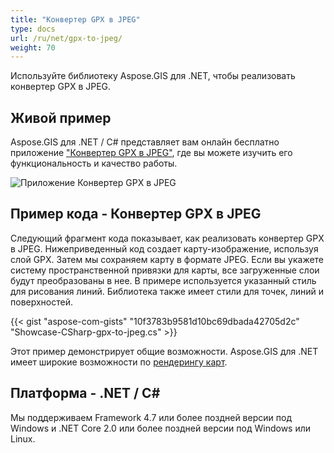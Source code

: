 ```yaml
---
title: "Конвертер GPX в JPEG"
type: docs
url: /ru/net/gpx-to-jpeg/
weight: 70
---
```


Используйте библиотеку Aspose.GIS для .NET, чтобы реализовать конвертер GPX в JPEG.

## **Живой пример**

Aspose.GIS для .NET / C# представляет вам онлайн бесплатно приложение ["Конвертер GPX в JPEG"](https://products.aspose.app/gis/viewer/gpx-to-jpeg), где вы можете изучить его функциональность и качество работы.

![Приложение Конвертер GPX в JPEG](viewer.png)

## **Пример кода - Конвертер GPX в JPEG**

Следующий фрагмент кода показывает, как реализовать конвертер GPX в JPEG. Нижеприведенный код создает карту-изображение, используя слой GPX. Затем мы сохраняем карту в формате JPEG. Если вы укажете систему пространственной привязки для карты, все загруженные слои будут преобразованы в нее.
В примере используется указанный стиль для рисования линий. Библиотека также имеет стили для точек, линий и поверхностей.

{{< gist "aspose-com-gists" "10f3783b9581d10bc69dbada42705d2c" "Showcase-CSharp-gpx-to-jpeg.cs" >}}

Этот пример демонстрирует общие возможности. Aspose.GIS для .NET имеет широкие возможности по [рендерингу карт](https://docs.aspose.com/gis/net/map-rendering/).

## **Платформа - .NET / C#**

Мы поддерживаем Framework 4.7 или более поздней версии под Windows и .NET Core 2.0 или более поздней версии под Windows или Linux.
